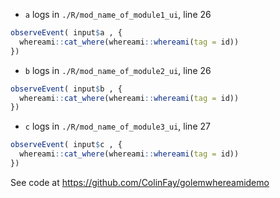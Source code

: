 + `a` logs in `./R/mod_name_of_module1_ui`, line 26

```r
observeEvent( input$a , {
  whereami::cat_where(whereami::whereami(tag = id))
})
```

+ `b` logs in `./R/mod_name_of_module2_ui`, line 26

```r
observeEvent( input$b , {
  whereami::cat_where(whereami::whereami(tag = id))
})
```

+ `c` logs in `./R/mod_name_of_module3_ui`, line 27

```r
observeEvent( input$c , {
  whereami::cat_where(whereami::whereami(tag = id))
})
```

See code at <https://github.com/ColinFay/golemwhereamidemo>